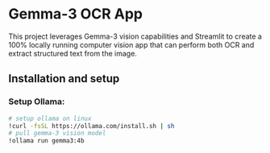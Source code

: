 # Gemma-3 OCR App

This project leverages Gemma-3 vision capabilities and Streamlit to create a 100% locally running computer vision app that can perform both OCR and extract structured text from the image.

## Installation and setup

### Setup Ollama:
```sh
# setup ollama on linux
!curl -fsSL https://ollama.com/install.sh | sh
# pull gemma-3 vision model
!ollama run gemma3:4b
